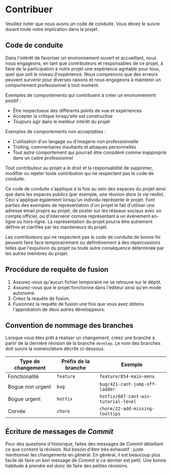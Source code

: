 # Contribuer

Veuillez noter que nous avons un code de conduite. Vous devez le suivre durant toute votre implication dans le projet.

## Code de conduite

Dans l'intérêt de favoriser un environnement ouvert et accueillant, nous nous engageons, en tant que contributeurs 
et responsables de ce projet, à faire de la participation à notre projet une expérience agréable pour tous, quel 
que soit le niveau d'expérience. Nous comprenons que des erreurs peuvent survenir pour diverses raisons et nous 
engageons à maintenir un comportement professionnel à tout moment.

Exemples de comportements qui contribuent à créer un environnement positif :

* Être respectueux des différents points de vue et expériences
* Accepter la critique lorsqu'elle est constructive
* Toujours agir dans le meilleur intérêt du projet

Exemples de comportements non acceptables :

* L'utilisation d'un langage ou d'imagerie non professionnelle
* Trolling, commentaires insultants et attaques personnelles
* Tout autre comportement qui pourrait être considéré comme inapproprié dans un cadre professionnel

Tout contributeur au projet a le droit et la responsabilité de supprimer, modifier ou rejeter toute contribution qui
ne respectent pas le code de conduite.

Ce code de conduite s'applique à la fois au sein des espaces du projet ainsi que dans les espaces publics 
(par exemple, une réunion *dans la vie réelle*). Ceci s'applique également lorsqu'un individu représente le projet. 
Font parties des exemples de représentation d'un projet le fait d'utiliser une adresse email propre au projet, de
poster sur les réseaux sociaux avec un compte officiel, ou d'intervenir comme représentant à un événement en-ligne 
ou hors-ligne. La représentation du projet pourra être autrement définie et clarifiée par les mainteneurs du
projet.

Les contributeurs qui ne respectent pas le code de conduite de bonne foi peuvent faire face temporairement ou 
définitivement à des répercussions telles que l'expulsion du projet ou toute autre conséquence déterminée par les 
autres membres du projet.

## Procédure de requête de fusion
  
1. Assurez-vous qu'aucun fichier temporaire ne se retrouve sur le dépôt.
1. Assurez-vous que le projet fonctionne dans l'éditeur ainsi qu'en mode autonome.
1. Créez la requête de fusion.
1. Fusionnez la requête de fusion une fois que vous avez obtenu l'approbation de deux autres développeurs.

## Convention de nommage des branches

Lorsque vous êtes prêt à réaliser un changement, créez une branche à partir de la dernière révision de la 
branche `develop`. Le nom des branches doit suivre la nomenclature décrite ci-dessous.

| Type de changement | Préfix de la branche | Exemple                               |
| ------------------ | -------------------- | ------------------------------------- |
| Fonctionalité      | `feature`            | `feature/854-main-menu`               |
| Bogue non urgent   | `bug`                | `bug/421-cant-jump-off-ladder`        |
| Bogue urgent       | `hotfix`             | `hotfix/687-cant-win-tutorial-level`  |
| Corvée             | `chore`              | `chore/22-add-missing-tooltips`       |

## Écriture de messages de *Commit*

Pour des questions d'historique, faites des messages de *Commit* détaillant ce que contient la révision. Nul besoin 
d'être très exhaustif : juste mentionner les changements en général. En général, il est beaucoup plus facile de 
faire un bon message de *Commit* si ce dernier est petit. Une bonne habitude à prendre est donc de faire des 
petites révisions.